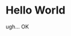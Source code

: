 # Hello World
ugh...
<testcomponent />
OK
<Chainsim :importedData="[{
          fieldData: '000000000000000000000000000000R00000Y00000RRG000YRG00BYGBYPBYRGBYBRGBYPPRGBYPB',
          shadowData: '0000000000000000000000000000000R00000G0000000000000000000000000000000000000000',
          cursorData: '000000000000000000000000000000000000000000000000000000000000000000000000000000',
          arrowData: '000000000000000000000000000000000000000000000000000000000000000000000000000000',
          autoDrop: false
        },
        {
          // fieldData: '000000000000000000000000000000R00000YR0000RRG000YRG00BYGBYPBYRGBYBRGBYPPRGBYPB',
          fieldData: '000000000000000000000000000000RR0000YGG000RRG000YRG00BYGBYPBYRGBYBRGBYPPRGBYPB',
          shadowData: '000000000000000000000000000000000000000000000000000000000000000000000000000000',
          cursorData: '000000000000000000000000000000000000000000000000000000000000000000000000000000',
          arrowData: '000000000000000000000000000000000000000000000000000000000000000000000000000000',
          autoDrop: true
        },
        {
          fieldData: '000000000000000000000000000000RR0000YG0000RRG000YRG00BYGBYPBYRGBYBRGBYPPRGBYPB',
          shadowData: '00000000000000000000000000000000G00000B000000000000000000000000000000000000000',
          cursorData: '000000000000000000000000000000000000000000000000000000000000000000000000000000',
          arrowData: '000000000000000000000000000000000L00000L00000000000000000000000000000000000000',
          autoDrop: true
        }
      ]" :nextQueue="'RRBGYYPPRBGYPYPGBG'" />